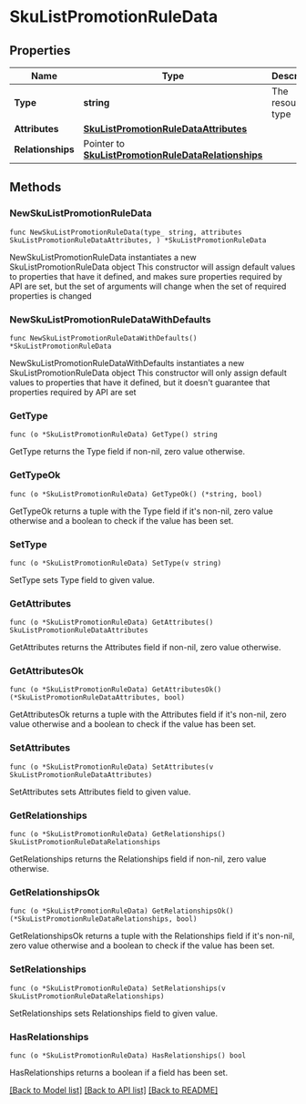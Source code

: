 # SkuListPromotionRuleData

## Properties

Name | Type | Description | Notes
------------ | ------------- | ------------- | -------------
**Type** | **string** | The resource&#39;s type | [default to "sku_list_promotion_rules"]
**Attributes** | [**SkuListPromotionRuleDataAttributes**](SkuListPromotionRuleDataAttributes.md) |  | 
**Relationships** | Pointer to [**SkuListPromotionRuleDataRelationships**](SkuListPromotionRuleDataRelationships.md) |  | [optional] 

## Methods

### NewSkuListPromotionRuleData

`func NewSkuListPromotionRuleData(type_ string, attributes SkuListPromotionRuleDataAttributes, ) *SkuListPromotionRuleData`

NewSkuListPromotionRuleData instantiates a new SkuListPromotionRuleData object
This constructor will assign default values to properties that have it defined,
and makes sure properties required by API are set, but the set of arguments
will change when the set of required properties is changed

### NewSkuListPromotionRuleDataWithDefaults

`func NewSkuListPromotionRuleDataWithDefaults() *SkuListPromotionRuleData`

NewSkuListPromotionRuleDataWithDefaults instantiates a new SkuListPromotionRuleData object
This constructor will only assign default values to properties that have it defined,
but it doesn't guarantee that properties required by API are set

### GetType

`func (o *SkuListPromotionRuleData) GetType() string`

GetType returns the Type field if non-nil, zero value otherwise.

### GetTypeOk

`func (o *SkuListPromotionRuleData) GetTypeOk() (*string, bool)`

GetTypeOk returns a tuple with the Type field if it's non-nil, zero value otherwise
and a boolean to check if the value has been set.

### SetType

`func (o *SkuListPromotionRuleData) SetType(v string)`

SetType sets Type field to given value.


### GetAttributes

`func (o *SkuListPromotionRuleData) GetAttributes() SkuListPromotionRuleDataAttributes`

GetAttributes returns the Attributes field if non-nil, zero value otherwise.

### GetAttributesOk

`func (o *SkuListPromotionRuleData) GetAttributesOk() (*SkuListPromotionRuleDataAttributes, bool)`

GetAttributesOk returns a tuple with the Attributes field if it's non-nil, zero value otherwise
and a boolean to check if the value has been set.

### SetAttributes

`func (o *SkuListPromotionRuleData) SetAttributes(v SkuListPromotionRuleDataAttributes)`

SetAttributes sets Attributes field to given value.


### GetRelationships

`func (o *SkuListPromotionRuleData) GetRelationships() SkuListPromotionRuleDataRelationships`

GetRelationships returns the Relationships field if non-nil, zero value otherwise.

### GetRelationshipsOk

`func (o *SkuListPromotionRuleData) GetRelationshipsOk() (*SkuListPromotionRuleDataRelationships, bool)`

GetRelationshipsOk returns a tuple with the Relationships field if it's non-nil, zero value otherwise
and a boolean to check if the value has been set.

### SetRelationships

`func (o *SkuListPromotionRuleData) SetRelationships(v SkuListPromotionRuleDataRelationships)`

SetRelationships sets Relationships field to given value.

### HasRelationships

`func (o *SkuListPromotionRuleData) HasRelationships() bool`

HasRelationships returns a boolean if a field has been set.


[[Back to Model list]](../README.md#documentation-for-models) [[Back to API list]](../README.md#documentation-for-api-endpoints) [[Back to README]](../README.md)


